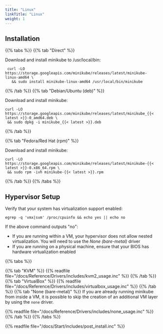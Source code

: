 ```yaml
---
title: "Linux"
linkTitle: "Linux"
weight: 1
---
```


## Installation

{{% tabs %}}
{{% tab "Direct" %}}

Download and install minikube to /usr/local/bin:

```shell
 curl -LO https://storage.googleapis.com/minikube/releases/latest/minikube-linux-amd64 \
   && sudo install minikube-linux-amd64 /usr/local/bin/minikube
```
{{% /tab %}}
{{% tab "Debian/Ubuntu (deb)" %}}

Download and install minikube:

```shell
curl -LO https://storage.googleapis.com/minikube/releases/latest/minikube_{{< latest >}}-0_amd64.deb \
 && sudo dpkg -i minikube_{{< latest >}}.deb
 ```

{{% /tab %}}

{{% tab "Fedora/Red Hat (rpm)" %}}

Download and install minikube:

```shell
curl -LO https://storage.googleapis.com/minikube/releases/latest/minikube-{{< latest >}}-0.x86_64.rpm \
 && sudo rpm -ivh minikube-{{< latest >}}.rpm
 ```

{{% /tab %}}
{{% /tabs %}}

## Hypervisor Setup

Verify that your system has virtualization support enabled:

```shell
egrep -q 'vmx|svm' /proc/cpuinfo && echo yes || echo no
```

If the above command outputs "no":

- If you are running within a VM, your hypervisor does not allow nested virtualization. You will need to use the *None (bare-metal)* driver
- If you are running on a physical machine, ensure that your BIOS has hardware virtualization enabled

{{% tabs %}}

{{% tab "KVM" %}}
{{% readfile file="/docs/Reference/Drivers/includes/kvm2_usage.inc" %}}
{{% /tab %}}
{{% tab "VirtualBox" %}}
{{% readfile file="/docs/Reference/Drivers/includes/virtualbox_usage.inc" %}}
{{% /tab %}}
{{% tab "None (bare-metal)" %}}
If you are already running minikube from inside a VM, it is possible to skip the creation of an additional VM layer by using the `none` driver.

{{% readfile file="/docs/Reference/Drivers/includes/none_usage.inc" %}}
{{% /tab %}}
{{% /tabs %}}

{{% readfile file="/docs/Start/includes/post_install.inc" %}}

